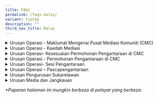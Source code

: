 ```yaml
---
title: FAQs
permalink: /faqs-malay/
variant: tiptap
description: ""
third_nav_title: Malay
---
```

<div data-type="detailGroup" class="isomer-accordion isomer-accordion-white">
<details class="isomer-details">
<summary>Urusan Operasi - Maklumat Mengenai Pusat Mediasi Komuniti (CMC)</summary>
<div data-type="detailsContent" class="isomer-details-content">
<blockquote>
<p>Apakah yang dilakukan oleh Pusat Mediasi Komuniti (CMC)?</p>
</blockquote>
<p>CMC, di bawah Kementerian Undang-Undang, sediakan perkhidmatan mediasi
secara percuma untuk penduduk Singapura yang ada masalah hubungan atau
pertikaian dalam komuniti.</p>
<p></p>
<blockquote>
<p>- Apakah faedah mediasi?</p>
</blockquote>
<p>Mediasi di CMC ada banyak kelebihan:</p>
<ul data-tight="true" class="tight">
<li>
<p><strong>Percuma</strong>: Tak perlu bayar apa-apa.</p>
</li>
<li>
<p><strong>Privasi terjaga</strong>: Apa yang dibincang dan siapa yang terlibat
akan dirahsiakan.</p>
</li>
<li>
<p><strong>Jimatan masa</strong>: Sesi biasanya ambil masa lebih kurang 2
jam. Dibuka hari Isnin sampai Jumaat, dan pagi Sabtu.</p>
</li>
<li>
<p><strong>Lokasi senang dicapai</strong>: Ada sesi bersemuka di Pusat Perkhidmatan
MinLaw dan 18 lokasi lain seluruh Singapura. Kalau isu tak terlalu rumit,
boleh juga buat sesi secara online.</p>
</li>
</ul>
<p></p>
<p>Tak perlu sediakan bukti untuk mohon mediasi di CMC.</p>
</div>
</details>
<details class="isomer-details">
<summary>Urusan Operasi - Kaedah Mediasi</summary>
<div data-type="detailsContent" class="isomer-details-content">
<blockquote>
<p>Di manakah mediasi CMC dijalankan?</p>
</blockquote>
<p>Mediasi CMC dijalankan di:
<br><strong>45 Maxwell Road, The URA Centre (East Wing), #07-11, Singapura 069118.</strong>
</p>
<p><strong>Mediasi yang dirujuk dan diarahkan oleh mahkamah</strong> dijalankan
pada:</p>
<ul>
<li>
<p>Hari Isnin hingga Jumaat, dari <strong>9.00 pagi hingga 1.00 tengah hari</strong>
</p>
</li>
</ul>
<p><strong>Mediasi secara sukarela</strong> dijalankan pada:</p>
<ul>
<li>
<p>Hari Isnin hingga Jumaat, dari <strong>2.00 petang hingga 6.00 petang</strong>
</p>
</li>
<li>
<p>Hari Sabtu, dari <strong>9.00 pagi hingga 1.00 tengah hari</strong>
<br>Kami <strong>ditutup pada hari Ahad dan Cuti Umum</strong>.</p>
</li>
</ul>
<p></p>
<p>Kami juga menyediakan mediasi secara sukarela di <strong>18 lokasi mediasi satelit</strong> berikut:</p>
<p>·&nbsp;&nbsp;&nbsp;&nbsp;&nbsp;&nbsp; Kelab Komuniti ACE the Place</p>
<p>·&nbsp;&nbsp;&nbsp;&nbsp;&nbsp;&nbsp; Kelab Komuniti Bedok</p>
<p>·&nbsp;&nbsp;&nbsp;&nbsp;&nbsp;&nbsp; Kelab Komuniti Ci Yuan</p>
<p>·&nbsp;&nbsp;&nbsp;&nbsp;&nbsp;&nbsp; Kelab Komuniti Clementi</p>
<p>·&nbsp;&nbsp;&nbsp;&nbsp;&nbsp;&nbsp; Kelab Komuniti Geylang Serai@Wisma
Geylang Serai</p>
<p>·&nbsp;&nbsp;&nbsp;&nbsp;&nbsp;&nbsp; Kelab Komuniti MacPherson</p>
<p>·&nbsp;&nbsp;&nbsp;&nbsp;&nbsp;&nbsp; Kelab Komuniti Nee Soon East</p>
<p>·&nbsp;&nbsp;&nbsp;&nbsp;&nbsp;&nbsp; Kelab Komuniti Paya Lebar-Kovan</p>
<p>·&nbsp;&nbsp;&nbsp;&nbsp;&nbsp;&nbsp; Kelab Komuniti Toa Payoh Barat</p>
<p>·&nbsp;&nbsp;&nbsp;&nbsp;&nbsp;&nbsp; Kelab Komuniti Telok Blangah</p>
<p>·&nbsp;&nbsp;&nbsp;&nbsp;&nbsp;&nbsp; Pusat ServiceSG One Punggol</p>
<p>·&nbsp;&nbsp;&nbsp;&nbsp;&nbsp;&nbsp; Pusat ServiceSG Our Tampines Hub</p>
<p>·&nbsp;&nbsp;&nbsp;&nbsp;&nbsp;&nbsp; ServiceSG@Kelab Komuniti Keat Hong</p>
<p>·&nbsp;&nbsp;&nbsp;&nbsp;&nbsp;&nbsp; ServiceSG Centre@Kelab Komuniti
The Frontier</p>
<p>·&nbsp;&nbsp;&nbsp;&nbsp;&nbsp;&nbsp; Pusat ServiceSG Bukit Merah</p>
<p>·&nbsp;&nbsp;&nbsp;&nbsp;&nbsp;&nbsp; Pusat ServiceSG Woodlands</p>
<p>·&nbsp;&nbsp;&nbsp;&nbsp;&nbsp;&nbsp; Pondok Polis Kejiranan Tampines
East</p>
<p>·&nbsp;&nbsp;&nbsp;&nbsp;&nbsp;&nbsp; Pondok Polis Kejiranan Tampines
North</p>
<p></p>
<blockquote>
<p>Bolehkah mediasi dijalankan melalui Zoom?</p>
</blockquote>
<p>Mediasi secara maya boleh diadakan untuk <strong>kes yang kurang rumit</strong>.</p>
</div>
</details>
<details class="isomer-details">
<summary>Urusan Operasi- Kesesuaian Permohonan Pengantaraan di CMC</summary>
<div data-type="detailsContent" class="isomer-details-content">
<blockquote>
<p>Apakah jenis pertikaian yang sesuai untuk mediasi di CMC?</p>
</blockquote>
<p>Mediasi di CMC sesuai untuk selesaikan masalah antara jiran, ahli keluarga,
kawan, rakan sekerja, tuan rumah dan penyewa – pendek kata, apa-apa pertikaian
yang libatkan hubungan peribadi. Tapi ia <strong>tak sesuai untuk kes kontrak atau urusan bisnes</strong>.</p>
<p></p>
<p>Untuk senarai penuh jenis pertikaian yang boleh dimediasikan, klik <a href="/disputes-suitable-for-mediation-malay/" rel="noopener nofollow" target="_blank">di sini</a>.</p>
<p></p>
<p></p>
<blockquote>
<p>Kenapa CMC terima permohonan tanpa buat siasatan?</p>
</blockquote>
<p>CMC tak jalankan siasatan. Kami fokus bantu pihak-pihak berbincang dengan
baik dan cari penyelesaian yang semua boleh setuju.
<br>Matlamat kami ialah bantu anda berkomunikasi secara terbuka dan capai
persetujuan bersama.</p>
<p></p>
<blockquote>
<p>Bolehkah CMC menerima kes yang melibatkan pertikaian jiran di kondominium
persendirian atau harta tanah?</p>
</blockquote>
<p>Boleh! Kami terima kes jiran dari rumah HDB dan hartanah persendirian
– termasuk kondominium dan apartmen.</p>
<p></p>
<blockquote>
<p>Perlu ke saya sediakan bukti bila mohon mediasi?</p>
</blockquote>
<p><strong>Tak perlu.</strong> Anda boleh buat permohonan tanpa sediakan bukti
apa-apa.</p>
<p></p>
<blockquote>
<p>Berapa ramai boleh hadir sesi mediasi?</p>
</blockquote>
<p>Biasanya, maksimum dua orang setiap pihak dibenarkan hadir – dengan syarat
mereka terlibat secara langsung dalam pertikaian. Untuk sesi di lokasi
satelit, hanya seorang wakil dari setiap pihak boleh hadir.</p>
<p></p>
<blockquote>
<p>Boleh ke ahli keluarga atau ejen saya datang mewakili saya?</p>
</blockquote>
<p>Boleh, jika mereka ada Surat Kuasa Wakil (Power of Attorney). Kalau tidak,
sila hubungi kami dulu.
<br>
</p>
<p>Untuk kes yang diarahkan Mahkamah, hanya individu yang disebut dalam Perintah
Mahkamah boleh hadir.</p>
<p></p>
<blockquote>
<p>Boleh ke peguam datang temankan saya masa sesi?</p>
</blockquote>
<p>Di CMC, peguam tak dibenarkan hadir dalam sesi mediasi. Kalau anda perlukan
nasihat undang-undang, sila dapatkan nasihat tu secara berasingan sebelum
sesi.</p>
</div>
</details>
<details class="isomer-details">
<summary>Urusan Operasi - Permohonan Pengantaraan di CMC</summary>
<div data-type="detailsContent" class="isomer-details-content">
<blockquote>
<p>Apa berlaku selepas saya hantar permohonan mediasi?</p>
</blockquote>
<p>Kalau anda mohon untuk sesi mediasi secara sukarela dengan CMC, inilah
apa yang akan berlaku:</p>
<ol data-tight="true" class="tight">
<li>
<p><strong>Pengesahan Permohonan: </strong>Kami akan hantar pengakuan terima
– jadi anda tahu permohonan dah diterima.</p>
</li>
<li>
<p><strong>Penilaian Kes: </strong>Kami akan semak dulu sama ada kes anda
sesuai untuk mediasi.</p>
</li>
<li>
<p><strong>Jemputan kepada Responden: </strong>Kalau kes sesuai, kami akan
jemput pihak satu lagi (Responden) untuk datang ke sesi mediasi, dan kami
juga akan maklumkan anda tentang jawapan mereka.</p>
</li>
<li>
<p><strong>Penjadualan Sesi: </strong>Kalau dua-dua pihak setuju nak datang,
kami akan tetapkan tarikh, masa dan lokasi sesi. Anda akan dapat maklumat
penuh.</p>
</li>
<li>
<p><strong>Sesi Mediasi: </strong>Pada hari sesi, anda dan Responden akan
jumpa mediator kami. Mediator akan bantu anda berdua berbincang dengan
baik dan cari jalan penyelesaian yang semua pihak boleh terima.</p>
</li>
<li>
<p><strong>Keputusan &amp; Perjanjian: </strong>Kalau ada persetujuan, mediator
akan tulis semua syarat dalam satu dokumen. Anda akan diberi masa untuk
semak sebelum tandatangan. Salinan dokumen juga akan diberi kepada anda.</p>
</li>
</ol>
<p></p>
<p><strong>Kalau tak ada persetujuan</strong>, sesi akan tamat dengan cara
yang sopan. Anda masih boleh pertimbangkan pilihan lain – contohnya, dapatkan
nasihat undang-undang atau buat permohonan di mahkamah.</p>
<p></p>
<ol start="7" data-tight="true" class="tight">
<li>
<p><strong>Tindakan Susulan</strong>
<br>Kadang-kadang, kalau sesuai, kami mungkin tawarkan sesi mediasi tambahan.</p>
</li>
</ol>
<p></p>
<p></p>
<blockquote>
<p>JKalau Responden abaikan atau tolak jemputan CMC, apa pilihan saya? Bolehkah
saya bawa kes ini ke Tribunal Penyelesaian Pertikaian Komuniti (CDRT)?</p>
</blockquote>
<p></p>
<p><strong><u>Pertikaian Melibatkan Bukan Jiran</u></strong>
</p>
<p>Kalau Responden tolak atau langsung tak balas jemputan pengantaraan, anda
boleh pertimbangkan pilihan lain untuk selesaikan pertikaian. Ini termasuk
dapatkan nasihat undang-undang atau terus failkan permohonan di mahkamah.</p>
<p></p>
<p><strong><u>Pertikaian Melibatkan Jiran dari Tampines (Semasa Fasa Perintis)</u></strong>
</p>
<p>Kalau Responden tak setuju atau tak beri sebarang jawapan, anda boleh
minta bantuan dari <em>Unit Perhubungan Komuniti (CRU)</em>. Hubungi mereka
di 3300 3300, dari 9 pagi hingga 9 malam pada hari bekerja.</p>
<p>&nbsp;</p>
<p><strong><u>Pertikaian Melibatkan Jiran dari semua Bandar lain (Semasa Fasa Perintis)</u></strong>
</p>
<p>Kalau Responden tak beri maklum balas atau tolak jemputan, kami akan keluarkan
surat keputusan untuk anda. Lepas itu, anda boleh pilih untuk failkan tuntutan
di Tribunal Penyelesaian Pertikaian Komuniti (CDRT).</p>
</div>
</details>
<details class="isomer-details">
<summary>Urusan Operasi- Sesi Pengantaraan</summary>
<div data-type="detailsContent" class="isomer-details-content">
<blockquote>
<p>Apa yang berlaku semasa sesi mediasi?</p>
</blockquote>
<p>Beginilah aliran proses pengantaraan di CMC:</p>
<p></p>
<ul data-tight="true" class="tight">
<li>
<p><strong>Pendaftaran: </strong>Datang sekurang-kurangnya 20 minit sebelum
sesi bermula. Pegawai kami akan sambut anda, sahkan identiti semua yang
hadir, dan pastikan semuanya siap sebelum sesi dimulakan.</p>
</li>
<li>
<p><strong>Pengenalan oleh Pengantara: </strong>Pengantara kami akan jemput
anda masuk ke bilik pengantaraan. Anda dan pihak satu lagi akan duduk di
tempat yang disediakan. Sesi akan dimulakan dengan pengenalan ringkas oleh
pengantara, termasuk penerangan tentang proses pengantaraan dan beberapa
peraturan asas.</p>
</li>
<li>
<p><strong>Sesi Bersama: </strong>Pemohon akan mulakan dengan berkongsi isu-isu
utama yang ingin dibincangkan. Selepas itu, Responden pula akan beri maklum
balas. Pengantara kami akan bantu rumuskan isu-isu penting yang diketengahkan.</p>
</li>
<li>
<p><strong>Sesi Peribadi (jika perlu) : </strong>Kalau ada isu sensitif yang
lebih sesuai dibincang secara berasingan, pengantara boleh adakan sesi
peribadi dengan setiap pihak. Apa yang dikongsi dalam sesi ini akan dirahsiakan,
kecuali anda izinkan untuk dikongsikan.</p>
</li>
</ul>
<p>Pengantara boleh bergilir-gilir antara sesi bersama dan peribadi untuk
bantu cari penyelesaian yang sesuai.</p>
<p></p>
<p><strong>Penutup:</strong>
</p>
<p><u>Dengan Persetujuan</u>
<br>Jika anda dan pihak satu lagi berjaya capai persetujuan, pengantara akan
tulis semua terma dalam satu dokumen. Anda boleh semak dulu sebelum tandatangan.
Salinan perjanjian yang telah ditandatangani juga akan diberikan kepada
anda.</p>
<p></p>
<p><u>Tanpa Persetujuan</u>
<br>Kalau tak ada persetujuan, sesi akan ditamatkan secara baik. Anda masih
boleh pertimbangkan pilihan lain seperti mendapatkan nasihat undang-undang
atau memfailkan permohonan di mahkamah.</p>
<p></p>
<blockquote>
<p>Bolehkah saya merakam sesi pengantaraan?</p>
</blockquote>
<p>Tak boleh. Sesi pengantaraan di CMC adalah sulit dan dilindungi undang-undang
di bawah Akta CMC (Bab 49A). Untuk jaga kerahsiaan dan beri ruang selamat
untuk semua, rakaman video, audio atau gambar tidak dibenarkansemasa sesi.
Kalau kami dapati ada yang merakam, pihak itu akan diminta padamkan rakaman
serta-merta di hadapan pengantara atau pegawai CMC.</p>
<p></p>
<blockquote>
<p>Adakah Perjanjian Penyelesaian CMC sah dari segi undang-undang?</p>
</blockquote>
<p>Ya. Bila anda dan pihak satu lagi tandatangan perjanjian penyelesaian,
dokumen itu sah dan mengikat secara undang-undang. Anda boleh guna dokumen
itu sebagai bukti kalau ada tindakan undang-undang diambil kemudian.</p>
</div>
</details>
<details class="isomer-details">
<summary>Urusan Operasi – Pascapengantaraan</summary>
<div data-type="detailsContent" class="isomer-details-content">
<blockquote>
<p>Apa yang berlaku jika pihak lain melanggar perjanjian?</p>
</blockquote>
<p>Anda boleh memohon&nbsp;<strong>pemulihan sukarela</strong>&nbsp;<u>sebulan selepas sesi pengantaraan terakhir melalui</u>&nbsp;
<a href="https://eservices.mlaw.gov.sg/cmc/mediatorsportal/direct-intake/" rel="noopener noreferrer nofollow" target="_blank"><u>borang </u>
</a>permohonan dalam talian kami. Anda juga boleh memohon dengan menghubungi
Talian Pertanyaan MinLaw di 1800 2255 529* semasa waktu pejabat.</p>
<p><u>Pertikaian Melibatkan Bukan Jiran</u>
</p>
<p>Jika pemulihan sukarela tidak menjadi, anda boleh memilih untuk meneroka
pilihan lain bagi menangani pertikaian yang mungkin termasuk mendapatkan
nasihat undang-undang atau meneruskan untuk memfailkan permohonan di Mahkamah.&nbsp;</p>
<p><u>Pertikaian Melibatkan Jiran dari Tampines (Semasa Fasa Perintis)</u>
</p>
<p>Jika pemulihan sukarela tidak menjadi kerana Responden menolak atau gagal
memberikan respons, anda boleh memohon Pemulihan Berarah dengan menghubungi
Talian Pertanyaan MinLaw di 1800 2255 529* pada waktu pejabat.<em>&nbsp;</em>Ini
bererti kehadiran pada sesi pengantaraan CMC adalah wajib bagi kedua-dua
pihak.</p>
<p><u>Pertikaian Melibatkan Jiran dari semua Bandar lain (Semasa Fasa Perintis)</u>
</p>
<p>Jika pemulihan sukarela tidak menjadi kerana Responden menolak atau gagal
memberikan respons, kami akan mengeluarkan surat keputusan kepada anda.
Anda mempunyai pilihan untuk memfailkan tuntutan di CDRT.</p>
<p></p>
<p><em>*Sila ambil perhatian bahawa caj masa siaran mungkin dikenakan untuk panggilan yang dibuat daripada telefon bimbit.</em>
</p>
<p></p>
</div>
</details>
<details class="isomer-details">
<summary>Urusan Pengurusan Sukarelawan</summary>
<div data-type="detailsContent" class="isomer-details-content">
<blockquote>
<p>Siapakah mediator CMC?</p>
</blockquote>
<p>Mediator CMC ialah sukarelawan yang dilantik oleh Menteri Undang-Undang.</p>
<p>Mereka telah dipilih dengan teliti, menjalani latihan dan penilaian sebelum
dilantik secara rasmi. Mereka juga dikehendaki untuk kekal relevan dalam
peranan ini melalui mediasi yang dijalankan secara berkala serta latihan
berterusan.</p>
<p></p>
<blockquote>
<p>Adakah CMC merekrut mana-mana sukarelawan baharu?</p>
</blockquote>
<p>CMC merekrut sukarelawan baharu setiap tahun dan permohonan ditutup pada
penghujung September. Hanya calon yang disenarai pendek akan dijemput untuk
menghadiri Temu Duga Pemilihan, yang biasa diadakan dari Oktober hingga
November setiap tahun.</p>
<p></p>
<blockquote>
<p>Bagaimanakah untuk layak menjadi mediator CMC?</p>
</blockquote>
<p>Terdapat <strong>lima peringkat</strong> dalam proses kelayakan:</p>
<ul>
<li>
<p>Permohonan</p>
</li>
<li>
<p>Pemilihan</p>
</li>
<li>
<p>Penilaian</p>
</li>
<li>
<p>Latihan Praktikal (Apprenticeship)</p>
</li>
<li>
<p>Pelantikan</p>
</li>
</ul>
<p>Anda boleh membuat permohonan di <a href="/how-to-be-a-cmc-mediator-malay/" rel="noopener nofollow" target="_blank">sini</a>.</p>
<p></p>
<blockquote>
<p>Bagaimanakah untuk menjadi mediator CMC?</p>
</blockquote>
<p>Untuk memohon sebagai mediator sukarelawan CMC, anda perlu memenuhi kriteria
berikut:</p>
<ul>
<li>
<p>Warganegara Singapura atau Penduduk Tetap Singapura</p>
</li>
<li>
<p>Berumur 30 tahun dan ke atas</p>
</li>
<li>
<p>Fasih dalam bahasa Inggeris, secara lisan dan bertulis</p>
</li>
<li>
<p>Mempunyai penguasaan dalam bahasa atau dialek tempatan</p>
</li>
<li>
<p>Biasa menggunakan platform Zoom untuk sesi mediasi</p>
</li>
<li>
<p>Pernah atau sedang terlibat secara aktif dalam kerja kemasyarakatan atau
kesukarelawanan</p>
</li>
<li>
<p>Telah mendapat Akreditasi Tahap 1 daripada Singapore International Mediation
Institute (SIMI) dalam tempoh dua tahun kebelakangan ini</p>
</li>
<li>
<p>Berminat untuk menyumbang kepada pembinaan masyarakat yang beradab dan
harmoni di Singapura</p>
</li>
</ul>
<p>Anda boleh membuat permohonan di <a href="/how-to-be-a-cmc-mediator-malay/" rel="noopener nofollow" target="_blank">sini</a>.</p>
</div>
</details>
<details class="isomer-details">
<summary>Urusan Media dan Jangkauan</summary>
<div data-type="detailsContent" class="isomer-details-content">
<blockquote>
<p>Saya ingin meminta taklimat oleh CMC.</p>
</blockquote>
<p>Sila hubungi Talian Pertanyaan MinLaw di 1800 2255* 529 semasa waktu pejabat
atau serahkan permintaan anda menggunakan borang dalam talian&nbsp;<a href="https://eservices.mlaw.gov.sg/enquiry/" rel="noopener noreferrer nofollow" target="_blank"><u>di sini</u></a>.</p>
<p><em>*Sila ambil perhatian bahawa caj masa siaran mungkin dikenakan untuk panggilan yang dibuat daripada telefon mudah alih.</em>
</p>
<p></p>
<blockquote>
<p>Di manakah saya boleh mendapatkan laporan atau statistik yang berkaitan
tentang CMC?</p>
</blockquote>
<p>Untuk statistik berkaitan CMC tertentu, anda boleh menghantar permintaan
menggunakan borang dalam talian&nbsp;<a href="https://eservices.mlaw.gov.sg/enquiry/" rel="noopener noreferrer nofollow" target="_blank"><u>di sini</u></a>.</p>
<p></p>
<blockquote>
<p>Saya ingin mengadakan wawancara media.</p>
</blockquote>
<p>Sila hubungi Talian Pertanyaan MinLaw di 1800 2255 529* semasa waktu pejabat
atau hantar permintaan anda menggunakan borang dalam talian&nbsp;<a href="https://eservices.mlaw.gov.sg/enquiry/" rel="noopener noreferrer nofollow" target="_blank"><u>di sini&nbsp;</u></a>dengan
menyatakan sebab dan tujuan permintaan anda.</p>
<p><em>*Sila ambil perhatian bahawa caj masa siaran mungkin dikenakan untuk panggilan yang dibuat daripada telefon mudah alih.</em>
</p>
<p></p>
<blockquote>
<p>Saya ingin bekerjasama dengan CMC dalam satu acara. Siapakah yang saya
boleh hubungi?</p>
</blockquote>
<p>Sila hubungi Talian Pertanyaan MinLaw di 1800 2255 529* semasa waktu pejabat
atau hantar permintaan anda menggunakan borang dalam talian&nbsp;<a href="https://eservices.mlaw.gov.sg/enquiry/" rel="noopener noreferrer nofollow" target="_blank"><u>di sini&nbsp;</u></a>dengan
menyatakan sebab dan tujuan permintaan anda.</p>
<p><em>*Sila ambil perhatian bahawa caj masa siaran mungkin dikenakan untuk panggilan yang dibuat daripada telefon mudah alih.</em>
</p>
<p></p>
<blockquote>
<p>Agensi saya ingin meminta sandaran CMC.</p>
</blockquote>
<p>Sila hubungi Talian Pertanyaan MinLaw di 1800 2255 529* semasa waktu pejabat
atau hantar permintaan anda menggunakan borang dalam talian&nbsp;<a href="https://eservices.mlaw.gov.sg/enquiry/" rel="noopener noreferrer nofollow" target="_blank"><u>di sini</u></a>.</p>
<p><em>*Sila ambil perhatian bahawa caj masa siaran mungkin dikenakan untuk panggilan yang dibuat daripada telefon mudah alih.</em>
</p>
</div>
</details>
</div>
<p><em>*Paparan halaman ini mungkin berbeza di pelayar yang berbeza.</em>
</p>
<p></p>